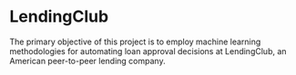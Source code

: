 # LendingClub
The primary objective of this project is to employ machine learning methodologies for automating loan approval decisions at LendingClub, an American peer-to-peer lending company.
